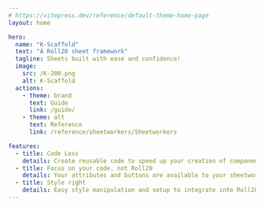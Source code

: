 ```yaml
---
# https://vitepress.dev/reference/default-theme-home-page
layout: home

hero:
  name: "K-Scaffold"
  text: "A Roll20 sheet framework"
  tagline: Sheets built with ease and confidence!
  image:
    src: /K-200.png
    alt: K-Scaffold
  actions:
    - theme: brand
      text: Guide
      link: /guide/
    - theme: alt
      text: Reference
      link: /reference/sheetworkers/Sheetworkers

features:
  - title: Code Less
    details: Create reusable code to speed up your creation of components and sections.
  - title: Focus on your code, not Roll20
    details: Your attributes and buttons are available to your sheetworkers automatically. Let the K-scaffold handle communicating with Roll20.
  - title: Style right
    details: Easy style manipulation and setup to integrate into Roll20
---
```


